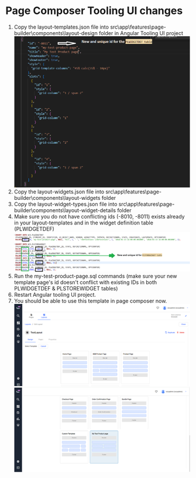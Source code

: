 # Page Composer Tooling UI changes

1. Copy the layout-templates.json file into src\app\features\page-builder\components\layout-design folder in Angular Tooling UI project
   ![my-test-product-page-template.png](./my-test-product-page-template.png "my-test-product-page-template.png")
2. Copy the layout-widgets.json file into src\app\features\page-builder\components\layout-widgets folder
3. Copy the layout-widget-types.json file into src\app\features\page-builder\components\layout-widget-details folder
4. Make sure you do not have conflicting ids (-8010, -8011) exists already in your layout-templates and in the widget definition table (PLWIDGETDEF)
   ![my-test-product-page-sql.png](./my-test-product-page-sql.png "my-test-product-page-sql.png")
5. Run the my-test-product-page.sql commands (make sure your new template page's id doesn't conflict with existing IDs in both PLWIDGETDEF & PLSTOREWIDGET tables)
6. Restart Angular tooling UI project.
7. You should be able to use this template in page composer now.
   ![page_composer_template_design_page1.png](./page_composer_template_design_page1.PNG "page_composer_template_design_page1.png")
   ![page_composer_template_design_page2.png](./page_composer_template_design_page2.PNG "page_composer_template_design_page2.png")
   


